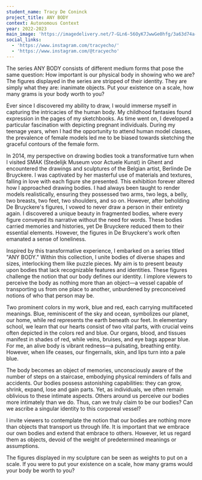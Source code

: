 ```yaml
---
student_name: Tracy De Coninck
project_title: ANY BODY
context: Autonomous Context
year: 2022-2023
main_image: 'https://imagedelivery.net/7-GLn6-56OyK7JwwGe0hfg/3a63d74a-1e48-45df-e4b1-13cabd57d900'
social_links:
  - 'https://www.instagram.com/tracyecho/'
  - 'https://www.instagram.com/@tracyecho'
---
```

The series ANY BODY consists of different medium forms that pose the same question: How important is our physical body in showing who we are? The figures displayed in the series are stripped of their identity. They are simply what they are: inanimate objects. 
Put your existence on a scale, how many grams is your body worth to you?

Ever since I discovered my ability to draw, I would immerse myself in capturing the intricacies of the human body. My childhood fantasies found expression in the pages of my sketchbooks. As time went on, I developed a particular fascination with depicting pregnant individuals. During my teenage years, when I had the opportunity to attend human model classes, the prevalence of female models led me to be biased towards sketching the graceful contours of the female form. 

In 2014, my perspective on drawing bodies took a transformative turn when I visited SMAK (Stedelijk Museum voor Actuele Kunst) in Ghent and encountered the drawings and sculptures of the Belgian artist, Berlinde De Bruyckere. I was captivated by her masterful use of materials and textures, falling in love with each figure she presented. This exhibition forever altered how I approached drawing bodies. I had always been taught to render models realistically, ensuring they possessed two arms, two legs, a belly, two breasts, two feet, two shoulders, and so on. However, after beholding De Bruyckere's figures, I vowed to never draw a person in their entirety again. I discovered a unique beauty in fragmented bodies, where every figure conveyed its narrative without the need for words. These bodies carried memories and histories, yet De Bruyckere reduced them to their essential elements. However, the figures in De Bruyckere's work often emanated a sense of loneliness.

Inspired by this transformative experience, I embarked on a series titled "ANY BODY." Within this collection, I unite bodies of diverse shapes and sizes, interlocking them like puzzle pieces. My aim is to present beauty upon bodies that lack recognizable features and identities. These figures challenge the notion that our body defines our identity. I implore viewers to perceive the body as nothing more than an object—a vessel capable of transporting us from one place to another, unburdened by preconceived notions of who that person may be.

Two prominent colors in my work, blue and red, each carrying multifaceted meanings. Blue, reminiscent of the sky and ocean, symbolizes our planet, our home, while red represents the earth beneath our feet. In elementary school, we learn that our hearts consist of two vital parts, with crucial veins often depicted in the colors red and blue. Our organs, blood, and tissues manifest in shades of red, while veins, bruises, and eye bags appear blue.
For me, an alive body is vibrant redness—a pulsating, breathing entity. However, when life ceases, our fingernails, skin, and lips turn into a pale blue. 

The body becomes an object of memories, unconsciously aware of the number of steps on a staircase, embodying physical reminders of falls and accidents. Our bodies possess astonishing capabilities: they can grow, shrink, expand, lose and gain parts. Yet, as individuals, we often remain oblivious to these intimate aspects. Others around us perceive our bodies more intimately than we do. Thus, can we truly claim to be our bodies? Can we ascribe a singular identity to this corporeal vessel?

I invite viewers to contemplate the notion that our bodies are nothing more than objects that transport us through life. It is important that we embrace our own bodies and extend that embrace to others. However, let us regard them as objects, devoid of the weight of predetermined meanings or assumptions.

The figures displayed in my sculpture can be seen as weights to put on a scale. If you were to put your existence on a scale, how many grams would your body be worth to you?